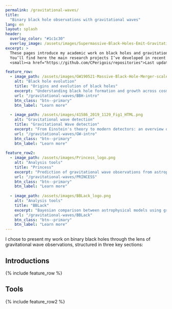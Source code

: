 ```yaml
---
permalink: /gravitational-waves/
title: 
  "Binary black hole observations with gravitational waves"
lang: en
layout: splash
header:
  overlay_color: "#1c1c30"
  overlay_image: /assets/images/Supermassive-Black-Holes-Emit-Gravitational-Waves-scaled.webp
excerpt: >
  These pages introduce my academic work on black holes and gravitational waves.  
  You’ll find here the main research projects I’ve developed in recent years.  
  <small><a href="https://github.com/CPerigois/repositories">Last update: Aug. 1</a></small>

feature_row:
  - image_path: /assets/images/GW190521-Massive-Black-Hole-Merger-scaled.jpg
    alt: "Black hole evolution"
    title: "Origins and evolution of black holes"
    excerpt: "Understanding black hole formation and growth across cosmic time through gravitational wave and electromagnetic observations. *Credit: ©LIGO, ©MIT*"
    url: "/gravitational-waves/BBH-intro"
    btn_class: "btn--primary"
    btn_label: "Learn more"
    
  - image_path: /assets/images/41586_2019_1129_Fig1_HTML.png
    alt: "Gravitational wave detection"
    title: "Gravitational Wave detection"
    excerpt: "From Einstein's theory to modern detectors: an overview of how gravitational waves are produced and how we detect them. *Image credit: ©Johan Jarnestad/The Royal Swedish Academy of Sciences.*"
    url: "/gravitational-waves/GW-intro"
    btn_class: "btn--primary"
    btn_label: "Learn more"
    
feature_row2:
  - image_path: /assets/images/Princess_logo.png
    alt: "Analysis tools"
    title: "Princess"
    excerpt: "Prediction of gravitational wave observations from astrophysical models"
    url: "/gravitational-waves/PRINCESS"
    btn_class: "btn--primary"
    btn_label: "Learn more"  
    
  - image_path: /assets/images/BBLack_logo.png
    alt: "Analysis tools"
    title: "BBLack"
    excerpt: "Bayesian comparison between astrophysical models using gravitational wave observations"
    url: "/gravitational-waves/BBLack"
    btn_class: "btn--primary"
    btn_label: "Learn more"  
---
```


I chose to present my work on binary black holes through the lens of gravitational wave observations, structured in three key sections:

## Introductions
{% include feature_row %}

## Tools
{% include feature_row2 %}






